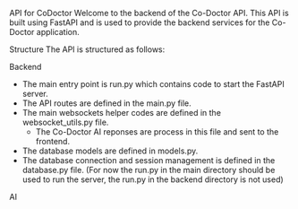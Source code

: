 API for CoDoctor
Welcome to the backend of the Co-Doctor API. This API is built using FastAPI and is used to provide the backend services for the Co-Doctor application.

Structure
The API is structured as follows:

Backend
- The main entry point is run.py which contains code to start the FastAPI server.
- The API routes are defined in the main.py file.
- The main websockets helper codes are defined in the websocket_utils.py file.
    - The Co-Doctor AI reponses are process in this file and sent to the frontend.
- The database models are defined in models.py.
- The database connection and session management is defined in the database.py file.
(For now the run.py in the main directory should be used to run the server, the run.py in the backend directory is not used)

AI
